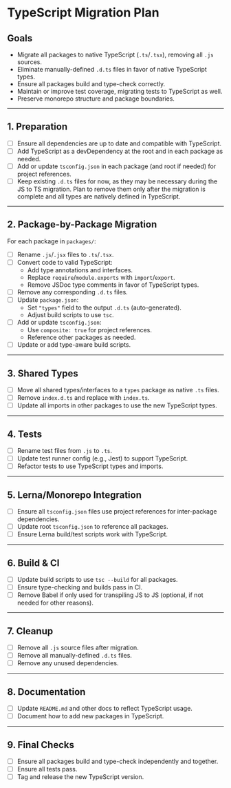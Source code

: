 # TypeScript Migration Plan

## Goals

- Migrate all packages to native TypeScript (`.ts`/`.tsx`), removing all `.js` sources.
- Eliminate manually-defined `.d.ts` files in favor of native TypeScript types.
- Ensure all packages build and type-check correctly.
- Maintain or improve test coverage, migrating tests to TypeScript as well.
- Preserve monorepo structure and package boundaries.

---

## 1. Preparation

- [ ] Ensure all dependencies are up to date and compatible with TypeScript.
- [ ] Add TypeScript as a devDependency at the root and in each package as needed.
- [ ] Add or update `tsconfig.json` in each package (and root if needed) for project references.
- [ ] Keep existing `.d.ts` files for now, as they may be necessary during the JS to TS migration. Plan to remove them only after the migration is complete and all types are natively defined in TypeScript.

---

## 2. Package-by-Package Migration

For each package in `packages/`:

- [ ] Rename `.js`/`.jsx` files to `.ts`/`.tsx`.
- [ ] Convert code to valid TypeScript:
  - Add type annotations and interfaces.
  - Replace `require`/`module.exports` with `import`/`export`.
  - Remove JSDoc type comments in favor of TypeScript types.
- [ ] Remove any corresponding `.d.ts` files.
- [ ] Update `package.json`:
  - Set `"types"` field to the output `.d.ts` (auto-generated).
  - Adjust build scripts to use `tsc`.
- [ ] Add or update `tsconfig.json`:
  - Use `composite: true` for project references.
  - Reference other packages as needed.
- [ ] Update or add type-aware build scripts.

---

## 3. Shared Types

- [ ] Move all shared types/interfaces to a `types` package as native `.ts` files.
- [ ] Remove `index.d.ts` and replace with `index.ts`.
- [ ] Update all imports in other packages to use the new TypeScript types.

---

## 4. Tests

- [ ] Rename test files from `.js` to `.ts`.
- [ ] Update test runner config (e.g., Jest) to support TypeScript.
- [ ] Refactor tests to use TypeScript types and imports.

---

## 5. Lerna/Monorepo Integration

- [ ] Ensure all `tsconfig.json` files use project references for inter-package dependencies.
- [ ] Update root `tsconfig.json` to reference all packages.
- [ ] Ensure Lerna build/test scripts work with TypeScript.

---

## 6. Build & CI

- [ ] Update build scripts to use `tsc --build` for all packages.
- [ ] Ensure type-checking and builds pass in CI.
- [ ] Remove Babel if only used for transpiling JS to JS (optional, if not needed for other reasons).

---

## 7. Cleanup

- [ ] Remove all `.js` source files after migration.
- [ ] Remove all manually-defined `.d.ts` files.
- [ ] Remove any unused dependencies.

---

## 8. Documentation

- [ ] Update `README.md` and other docs to reflect TypeScript usage.
- [ ] Document how to add new packages in TypeScript.

---

## 9. Final Checks

- [ ] Ensure all packages build and type-check independently and together.
- [ ] Ensure all tests pass.
- [ ] Tag and release the new TypeScript version. 
